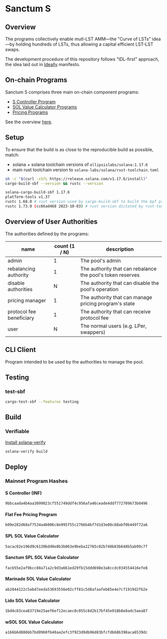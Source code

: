 # Sanctum S

## Overview

The programs collectively enable mutl-LST AMM—the "Curve of LSTs" idea—by holding hundreds of LSTs, thus allowing a capital efficient LST-LST swaps.

The development procedure of this repository follows "IDL-first" approach, the idea laid out in [Ideally](https://github.com/igneous-labs/ideally) manifesto.

## On-chain Programs

Sanctum S comprises three main on-chain component programs:

- [S Controller Program](./docs/s-controller-program/)
- [SOL Value Calculator Programs](./docs/sol-value-calculator-programs/)
- [Pricing Programs](./docs/pricing-programs/)

See the overview [here](./docs/).

## Setup

To ensure that the build is as close to the reproducible build as possible, match:

- solana + solana toolchain versions of `ellipsislabs/solana:1.17.6`
- main rust toolchain version to `solana-labs/solana/rust-toolchain.toml`

```sh
sh -c "$(curl -sSfL https://release.solana.com/v1.17.6/install)"
cargo-build-sbf --version && rustc --version

solana-cargo-build-sbf 1.17.6
platform-tools v1.37
rustc 1.68.0 # rust version used by cargo-build-sbf to build the bpf programs .so. solana currently has it locked to 1.68
rustc 1.73.0 (cc66ad468 2023-10-03) # rust version dictated by rust-toolchain.toml, used for building everything else
```

## Overview of User Authorities

The authorities defined by the programs:

| name                     | count (1 / N) | description                                                |
| ------------------------ | ------------- | ---------------------------------------------------------- |
| admin                    | 1             | The pool's admin                                           |
| rebalancing authority    | 1             | The authority that can rebalance the pool's token reserves |
| disable authorities      | N             | The authority that can disable the pool's operation        |
| pricing manager          | 1             | The authority that can manage pricing program's state      |
| protocol fee beneficiary | 1             | The authority that can receive protocol fee                |
| user                     | N             | The normal users (e.g. LPer, swappers)                     |

## CLI Client

Program intended to be used by the authorities to manage the pool.

## Testing

### test-sbf

```sh
cargo-test-sbf --features testing
```

## Build

### Verifiable

[Install solana-verify](https://github.com/Ellipsis-Labs/solana-verifiable-build/tree/master#installation)

```sh
solana-verify build
```

## Deploy

### Mainnet Program Hashes

#### S Controller (INF)

```
9bbcaada4b4aa3099023cf551749ddf4c956afa46ceade4ddf772709673b0496
```

#### Flat Fee Pricing Program

```
b09e282d68af7534a46006c8e995f55c2766b4bf7d1d3e08c88abf0b449f72a6
```

#### SPL SOL Value Calculator

```
5acac02e196d9c6130bdd0e8b3b063e9beba22765c02b748b83b648b5ab99c7f
```

#### Sanctum SPL SOL Value Calculator

```
facb55e2af9bcc88a71a2c9d3a661ed29fb15ddd698e3a8ccdc034554416efe8
```

#### Marinade SOL Value Calculator

```
ab2844122c5abd7eeda53693556e02cff81c5d8afaafeb85e4e7c71919d2fb2e
```

#### Lido SOL Value Calculator

```
1bd4c83cea83719e25aef6ef12ecaec8c055c8d2b17bf45e918b8e8adc5aea87
```

#### wSOL SOL Value Calculator

```
a166b6d886bb7bd8960fb40aa2efc3f923d9db96d83bfcfdb68b398aca6539dc
```
